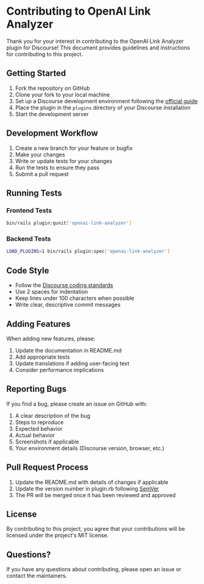 # Contributing to OpenAI Link Analyzer

Thank you for your interest in contributing to the OpenAI Link Analyzer plugin for Discourse! This document provides guidelines and instructions for contributing to this project.

## Getting Started

1. Fork the repository on GitHub
2. Clone your fork to your local machine
3. Set up a Discourse development environment following the [official guide](https://meta.discourse.org/t/beginners-guide-to-install-discourse-for-development-using-docker/102009)
4. Place the plugin in the `plugins` directory of your Discourse installation
5. Start the development server

## Development Workflow

1. Create a new branch for your feature or bugfix
2. Make your changes
3. Write or update tests for your changes
4. Run the tests to ensure they pass
5. Submit a pull request

## Running Tests

### Frontend Tests

```sh
bin/rails plugin:qunit['openai-link-analyzer']
```

### Backend Tests

```sh
LOAD_PLUGINS=1 bin/rails plugin:spec['openai-link-analyzer']
```

## Code Style

- Follow the [Discourse coding standards](https://meta.discourse.org/t/discourse-coding-standards/66967)
- Use 2 spaces for indentation
- Keep lines under 100 characters when possible
- Write clear, descriptive commit messages

## Adding Features

When adding new features, please:

1. Update the documentation in README.md
2. Add appropriate tests
3. Update translations if adding user-facing text
4. Consider performance implications

## Reporting Bugs

If you find a bug, please create an issue on GitHub with:

1. A clear description of the bug
2. Steps to reproduce
3. Expected behavior
4. Actual behavior
5. Screenshots if applicable
6. Your environment details (Discourse version, browser, etc.)

## Pull Request Process

1. Update the README.md with details of changes if applicable
2. Update the version number in plugin.rb following [SemVer](https://semver.org/)
3. The PR will be merged once it has been reviewed and approved

## License

By contributing to this project, you agree that your contributions will be licensed under the project's MIT license.

## Questions?

If you have any questions about contributing, please open an issue or contact the maintainers. 